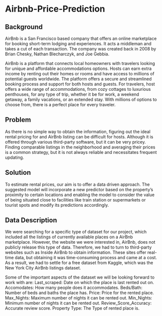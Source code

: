 # Airbnb-Price-Prediction


## Background

AirBnb is a San Francisco based company that offers an online marketplace for booking short-term lodging and experiences. It acts a middleman and takes a cut of each transaction. The company was created back in 2008 by Brian Chesky, Nathan Blecharczyk, and Joe Gebbia.

AirBnb is a platform that connects local homeowners with travelers looking for unique and affordable accommodations options. Hosts can earn extra income by renting out their homes or rooms and have access to millions of potential guests worldwide. The platform offers a secure and streamlined booking process and support for both hosts and guests. For travelers, host offers a wide range of accommodations, from cozy cottages to luxurious penthouses, for any type of trip, whether it be for work, a weekend getaway, a family vacations, or an extended stay. With millions of options to choose from, there is a perfect place for every traveler.


## Problem

As there is no simple way to obtain the information, figuring out the ideal rental pricing for and AirBnb listing can be difficult for hosts. Although it is offered through various third-party software, but it can be very pricey. Finding comparable listings in the neighborhood and averaging their prices is a common strategy, but it is not always reliable and necessitates frequent updating.



## Solution

To estimate rental prices, our aim is to offer a data driven approach. The suggested model will incorporate a new predictor based on the property’s proximity to certain locations and enabling the model to consider the value of being situated close to facilities like train station or supermarkets or tourist spots and modify its predictions accordingly.


## Data Description 

We were searching for a specific type of dataset for our project, which included all the listings of currently available places on a AirBnb marketplace. However, the website we were interested in, AirBnb, does not publicly release this type of data. Therefore, we had to turn to third-party websites such as Inside AirBnb to obtain information. These sites offer real-time data, but obtaining it was time-consuming process and came at a cost. As a result, we had to settle for a free dataset from Kaggle, which was the New York City AirBnb listings dataset.

Some of the important aspects of the dataset we will be looking forward to work with are:
Last_scraped: Date on which the place is last rented out on.
Accomodates: How many people does it accommodates.
Beds/Bath: Number of beds and baths the place has.
Price: Price for the rented place.
Max_Nights: Maximum number of nights it can be rented out.
Min_Nights: Minimum number of nights it can be rented out.
Review_Score_Accuracy: Accurate review score.
Property Type: The Type of rented place is.

